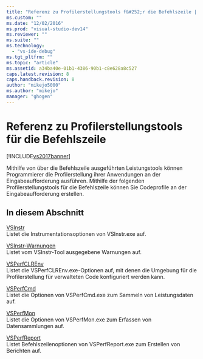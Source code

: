 ```yaml
---
title: "Referenz zu Profilerstellungstools f&#252;r die Befehlszeile | Microsoft Docs"
ms.custom: ""
ms.date: "12/02/2016"
ms.prod: "visual-studio-dev14"
ms.reviewer: ""
ms.suite: ""
ms.technology: 
  - "vs-ide-debug"
ms.tgt_pltfrm: ""
ms.topic: "article"
ms.assetid: a34ba40e-01b1-4386-90b1-c8e628a8c527
caps.latest.revision: 8
caps.handback.revision: 8
author: "mikejo5000"
ms.author: "mikejo"
manager: "ghogen"
---
```

# Referenz zu Profilerstellungstools f&#252;r die Befehlszeile
[!INCLUDE[vs2017banner](../code-quality/includes/vs2017banner.md)]

Mithilfe von über die Befehlszeile ausgeführten Leistungstools können Programmierer die Profilerstellung ihrer Anwendungen an der Eingabeaufforderung ausführen.  Mithilfe der folgenden Profilerstellungstools für die Befehlszeile können Sie Codeprofile an der Eingabeaufforderung erstellen.  
  
## In diesem Abschnitt  
 [VSInstr](../profiling/vsinstr.md)  
 Listet die Instrumentationsoptionen von VSInstr.exe auf.  
  
 [VSInstr\-Warnungen](../profiling/vsinstr-warnings.md)  
 Listet vom VSInstr\-Tool ausgegebene Warnungen auf.  
  
 [VSPerfCLREnv](../profiling/vsperfclrenv.md)  
 Listet die VSPerfCLREnv.exe\-Optionen auf, mit denen die Umgebung für die Profilerstellung für verwalteten Code konfiguriert werden kann.  
  
 [VSPerfCmd](../profiling/vsperfcmd.md)  
 Listet die Optionen von VSPerfCmd.exe zum Sammeln von Leistungsdaten auf.  
  
 [VSPerfMon](../profiling/vsperfmon.md)  
 Listet die Optionen von VSPerfMon.exe zum Erfassen von Datensammlungen auf.  
  
 [VSPerfReport](../profiling/vsperfreport.md)  
 Listet Befehlszeilenoptionen von VSPerfReport.exe zum Erstellen von Berichten auf.